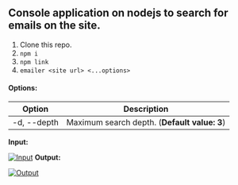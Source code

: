 ## Console application on nodejs to search for emails on the site.

1) Clone this repo.
2) `npm i`
3) `npm link`
4) `emailer <site url> <...options>`

#### Options:
| Option      | Description |
| --------------- | --------------- |
| -d, --depth <number>| Maximum search depth. (**Default value: 3**)|

**Input:** 

 [![Input](https://i.ibb.co/YDG1J4Z/example-1.jpg)](https://ibb.co/PT8PJsQ)
**Output:**

 [![Output](https://i.ibb.co/c3Vmmyc/example-3.jpg)](https://ibb.co/vqRttcx)